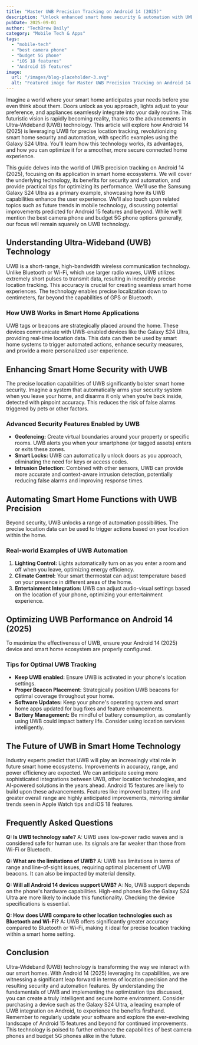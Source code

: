 ```yaml
---
title: "Master UWB Precision Tracking on Android 14 (2025)"
description: "Unlock enhanced smart home security & automation with UWB precision tracking on Android 14.  Learn how to optimize location services for superior performance using Galaxy S24 Ultra examples.  Read our complete guide now!"
pubDate: 2025-09-01
author: "TechBrew Daily"
category: "Mobile Tech & Apps"
tags:
  - "mobile-tech"
  - "best camera phone"
  - "budget 5G phone"
  - "iOS 18 features"
  - "Android 15 features"
image:
  url: "/images/blog-placeholder-3.svg"
  alt: "Featured image for Master UWB Precision Tracking on Android 14 (2025)"
---
```


Imagine a world where your smart home anticipates your needs before you even think about them.  Doors unlock as you approach, lights adjust to your preference, and appliances seamlessly integrate into your daily routine. This futuristic vision is rapidly becoming reality, thanks to the advancements in Ultra-Wideband (UWB) technology. This article will explore how Android 14 (2025) is leveraging UWB for precise location tracking, revolutionizing smart home security and automation, with specific examples using the Galaxy S24 Ultra.  You'll learn how this technology works, its advantages, and how you can optimize it for a smoother, more secure connected home experience.


This guide delves into the world of UWB precision tracking on Android 14 (2025), focusing on its application in smart home ecosystems. We will cover the underlying technology, its benefits for security and automation, and provide practical tips for optimizing its performance.  We'll use the Samsung Galaxy S24 Ultra as a primary example, showcasing how its UWB capabilities enhance the user experience. We'll also touch upon related topics such as future trends in mobile technology, discussing potential improvements predicted for Android 15 features and beyond. While we'll mention the best camera phone and budget 5G phone options generally, our focus will remain squarely on UWB technology.


## Understanding Ultra-Wideband (UWB) Technology

UWB is a short-range, high-bandwidth wireless communication technology. Unlike Bluetooth or Wi-Fi, which use larger radio waves, UWB utilizes extremely short pulses to transmit data, resulting in incredibly precise location tracking. This accuracy is crucial for creating seamless smart home experiences.  The technology enables precise localization down to centimeters, far beyond the capabilities of GPS or Bluetooth.

### How UWB Works in Smart Home Applications

UWB tags or beacons are strategically placed around the home. These devices communicate with UWB-enabled devices like the Galaxy S24 Ultra, providing real-time location data.  This data can then be used by smart home systems to trigger automated actions, enhance security measures, and provide a more personalized user experience.


## Enhancing Smart Home Security with UWB

The precise location capabilities of UWB significantly bolster smart home security.  Imagine a system that automatically arms your security system when you leave your home, and disarms it only when you’re back inside, detected with pinpoint accuracy.  This reduces the risk of false alarms triggered by pets or other factors.

### Advanced Security Features Enabled by UWB

*   **Geofencing:**  Create virtual boundaries around your property or specific rooms.  UWB alerts you when your smartphone (or tagged assets) enters or exits these zones.
*   **Smart Locks:**  UWB can automatically unlock doors as you approach, eliminating the need for keys or access codes.
*   **Intrusion Detection:**  Combined with other sensors, UWB can provide more accurate and context-aware intrusion detection, potentially reducing false alarms and improving response times.


## Automating Smart Home Functions with UWB Precision

Beyond security, UWB unlocks a range of automation possibilities. The precise location data can be used to trigger actions based on your location within the home.

### Real-world Examples of UWB Automation

1.  **Lighting Control:** Lights automatically turn on as you enter a room and off when you leave, optimizing energy efficiency.
2.  **Climate Control:** Your smart thermostat can adjust temperature based on your presence in different areas of the home.
3.  **Entertainment Integration:**  UWB can adjust audio-visual settings based on the location of your phone, optimizing your entertainment experience.



## Optimizing UWB Performance on Android 14 (2025)

To maximize the effectiveness of UWB, ensure your Android 14 (2025) device and smart home ecosystem are properly configured.

### Tips for Optimal UWB Tracking

*   **Keep UWB enabled:** Ensure UWB is activated in your phone's location settings.
*   **Proper Beacon Placement:** Strategically position UWB beacons for optimal coverage throughout your home.
*   **Software Updates:** Keep your phone's operating system and smart home apps updated for bug fixes and feature enhancements.
*   **Battery Management:** Be mindful of battery consumption, as constantly using UWB could impact battery life.  Consider using location services intelligently.


## The Future of UWB in Smart Home Technology

Industry experts predict that UWB will play an increasingly vital role in future smart home ecosystems.  Improvements in accuracy, range, and power efficiency are expected.  We can anticipate seeing more sophisticated integrations between UWB, other location technologies, and AI-powered solutions in the years ahead.  Android 15 features are likely to build upon these advancements.  Features like improved battery life and greater overall range are highly anticipated improvements, mirroring similar trends seen in Apple Watch tips and iOS 18 features.


## Frequently Asked Questions

**Q: Is UWB technology safe?**  A:  UWB uses low-power radio waves and is considered safe for human use. Its signals are far weaker than those from Wi-Fi or Bluetooth.

**Q:  What are the limitations of UWB?** A: UWB has limitations in terms of range and line-of-sight issues, requiring optimal placement of UWB beacons.  It can also be impacted by material density.

**Q: Will all Android 14 devices support UWB?** A: No, UWB support depends on the phone's hardware capabilities.  High-end phones like the Galaxy S24 Ultra are more likely to include this functionality.  Checking the device specifications is essential.

**Q: How does UWB compare to other location technologies such as Bluetooth and Wi-Fi?**  A: UWB offers significantly greater accuracy compared to Bluetooth or Wi-Fi, making it ideal for precise location tracking within a smart home setting.


## Conclusion

Ultra-Wideband (UWB) technology is transforming the way we interact with our smart homes.  With Android 14 (2025) leveraging its capabilities,  we are witnessing a significant leap forward in terms of location precision and the resulting security and automation features.  By understanding the fundamentals of UWB and implementing the optimization tips discussed, you can create a truly intelligent and secure home environment.  Consider purchasing a device such as the Galaxy S24 Ultra, a leading example of UWB integration on Android, to experience the benefits firsthand.  Remember to regularly update your software and explore the ever-evolving landscape of Android 15 features and beyond for continued improvements.  This technology is poised to further enhance the capabilities of best camera phones and budget 5G phones alike in the future.